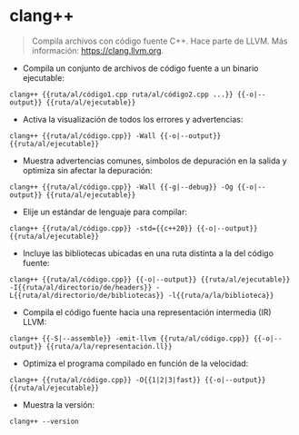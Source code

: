 # clang++

> Compila archivos con código fuente C++.
> Hace parte de LLVM.
> Más información: <https://clang.llvm.org>.

- Compila un conjunto de archivos de código fuente a un binario ejecutable:

`clang++ {{ruta/al/código1.cpp ruta/al/código2.cpp ...}} {{-o|--output}} {{ruta/al/ejecutable}}`

- Activa la visualización de todos los errores y advertencias:

`clang++ {{ruta/al/código.cpp}} -Wall {{-o|--output}} {{ruta/al/ejecutable}}`

- Muestra advertencias comunes, símbolos de depuración en la salida y optimiza sin afectar la depuración:

`clang++ {{ruta/al/código.cpp}} -Wall {{-g|--debug}} -Og {{-o|--output}} {{ruta/al/ejecutable}}`

- Elije un estándar de lenguaje para compilar:

`clang++ {{ruta/al/código.cpp}} -std={{c++20}} {{-o|--output}} {{ruta/al/ejecutable}}`

- Incluye las bibliotecas ubicadas en una ruta distinta a la del código fuente:

`clang++ {{ruta/al/código.cpp}} {{-o|--output}} {{ruta/al/ejecutable}} -I{{ruta/al/directorio/de/headers}} -L{{ruta/al/directorio/de/bibliotecas}} -l{{ruta/a/la/biblioteca}}`

- Compila el código fuente hacia una representación intermedia (IR) LLVM:

`clang++ {{-S|--assemble}} -emit-llvm {{ruta/al/código.cpp}} {{-o|--output}} {{ruta/a/la/representación.ll}}`

- Optimiza el programa compilado en función de la velocidad:

`clang++ {{ruta/al/código.cpp}} -O{{1|2|3|fast}} {{-o|--output}} {{ruta/al/ejecutable}}`

- Muestra la versión:

`clang++ --version`
